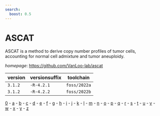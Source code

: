 ```yaml
---
search:
  boost: 0.5
---
```

# ASCAT

ASCAT is a method to derive copy number profiles of tumor cells,  accounting for normal cell admixture and tumor aneuploidy.

*homepage*: <https://github.com/VanLoo-lab/ascat>

version | versionsuffix | toolchain
--------|---------------|----------
``3.1.2`` | ``-R-4.2.1`` | ``foss/2022a``
``3.1.2`` | ``-R-4.2.2`` | ``foss/2022b``

[0](../0/index.md) - [a](../a/index.md) - [b](../b/index.md) - [c](../c/index.md) - [d](../d/index.md) - [e](../e/index.md) - [f](../f/index.md) - [g](../g/index.md) - [h](../h/index.md) - [i](../i/index.md) - [j](../j/index.md) - [k](../k/index.md) - [l](../l/index.md) - [m](../m/index.md) - [n](../n/index.md) - [o](../o/index.md) - [p](../p/index.md) - [q](../q/index.md) - [r](../r/index.md) - [s](../s/index.md) - [t](../t/index.md) - [u](../u/index.md) - [v](../v/index.md) - [w](../w/index.md) - [x](../x/index.md) - [y](../y/index.md) - [z](../z/index.md)

